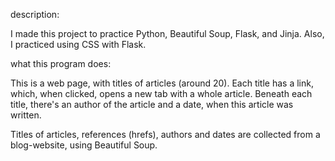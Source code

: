 description:

I made this project to practice Python, Beautiful Soup, Flask, and Jinja.
Also, I practiced using CSS with Flask.


what this program does:

This is a web page, with titles of articles (around 20). 
Each title has a link, which, when clicked, opens a new tab with a whole article.
Beneath each title, there's an author of the article and a date, when this article was written.

Titles of articles, references (hrefs), authors and dates are collected from a blog-website, using Beautiful Soup.
